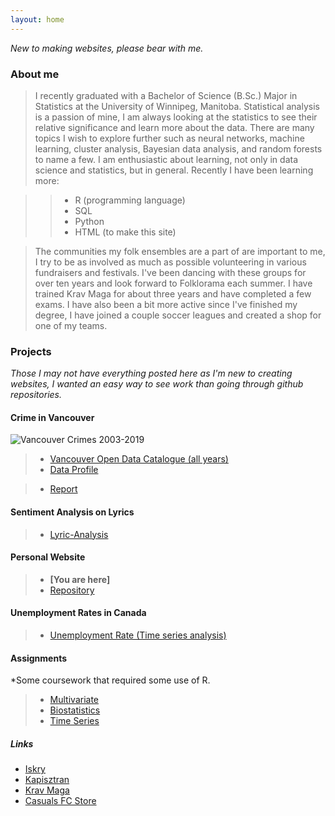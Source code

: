 ```yaml
---
layout: home
---
```


*New to making websites, please bear with me.*


### About me
>I recently graduated with a Bachelor of Science (B.Sc.) Major in Statistics at the University of Winnipeg, Manitoba. Statistical analysis is a passion of mine, I am always looking at the statistics to see their relative significance and learn more about the data. There are many topics I wish to explore further such as neural networks, machine learning, cluster analysis, Bayesian data analysis, and random forests to name a few. I am enthusiastic about learning, not only in data science and statistics, but in general. Recently I have been learning more:

>>* R (programming language)
>>* SQL 
>>* Python
>>* HTML (to make this site)

>The communities my folk ensembles are a part of are important to me, I try to be as involved as much as possible volunteering in various fundraisers and festivals. I've been dancing with these groups for over ten years and look forward to Folklorama each summer. I have trained Krav Maga for about three years and have completed a few exams. I have also been a bit more active since I've finished my degree, I have joined a couple soccer leagues and created a shop for one of my teams.

### Projects
*Those I may not have everything posted here as I'm new to creating websites, I wanted an easy way to see work than going through github repositories.*
#### Crime in Vancouver

![Vancouver Crimes 2003-2019](vancouver_plot.png)

>* [Vancouver Open Data Catalogue (all years)](https://data.vancouver.ca/datacatalogue/crime-data.htm)
>* [Data Profile](https://davidrucinski.github.io/Crime-in-Vancouver/data_profile_report.html)

>* [Report](https://davidrucinski.github.io/Crime-in-Vancouver/crime_in_Van.html)

#### Sentiment Analysis on Lyrics

>* [Lyric-Analysis]()

#### Personal Website
>* **[You are here]**
>* [Repository](https://github.com/DavidRucinski/davidrucinski.github.io)

#### Unemployment Rates in Canada
>* [Unemployment Rate (Time series analysis)]()


#### Assignments
*Some coursework that required some use of R.
>* [Multivariate]()
>* [Biostatistics]()
>* [Time Series]()

##### Links
- [Iskry](http://www.iskry.com/)
- [Kapisztran](https://en-gb.facebook.com/kapisztranensemble/)
- [Krav Maga](http://kravmaga-winnipeg.ca/?page_id=15)
- [Casuals FC Store](https://casualsfc.entripyshops.com/)
